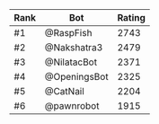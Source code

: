Rank|Bot|Rating
---|---|---
#1|@RaspFish|2743
#2|@Nakshatra3|2479
#3|@NilatacBot|2371
#4|@OpeningsBot|2325
#5|@CatNail|2204
#6|@pawnrobot|1915
